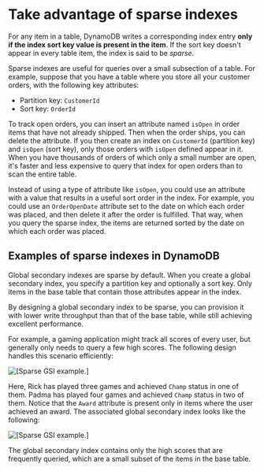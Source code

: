 # Take advantage of sparse indexes<a name="bp-indexes-general-sparse-indexes"></a>

For any item in a table, DynamoDB writes a corresponding index entry **only if the index sort key value is present in the item**\. If the sort key doesn't appear in every table item, the index is said to be *sparse*\.

Sparse indexes are useful for queries over a small subsection of a table\. For example, suppose that you have a table where you store all your customer orders, with the following key attributes:
+ Partition key: `CustomerId`
+ Sort key: `OrderId`

To track open orders, you can insert an attribute named `isOpen` in order items that have not already shipped\. Then when the order ships, you can delete the attribute\. If you then create an index on `CustomerId` \(partition key\) and `isOpen` \(sort key\), only those orders with `isOpen` defined appear in it\. When you have thousands of orders of which only a small number are open, it's faster and less expensive to query that index for open orders than to scan the entire table\.

Instead of using a type of attribute like `isOpen`, you could use an attribute with a value that results in a useful sort order in the index\. For example, you could use an `OrderOpenDate` attribute set to the date on which each order was placed, and then delete it after the order is fulfilled\. That way, when you query the sparse index, the items are returned sorted by the date on which each order was placed\.

## Examples of sparse indexes in DynamoDB<a name="bp-indexes-sparse-examples"></a>

Global secondary indexes are sparse by default\. When you create a global secondary index, you specify a partition key and optionally a sort key\. Only items in the base table that contain those attributes appear in the index\.

By designing a global secondary index to be sparse, you can provision it with lower write throughput than that of the base table, while still achieving excellent performance\.

For example, a gaming application might track all scores of every user, but generally only needs to query a few high scores\. The following design handles this scenario efficiently:

![\[Sparse GSI example.\]](http://docs.aws.amazon.com/amazondynamodb/latest/developerguide/images/SparseIndex_A.png)

Here, Rick has played three games and achieved `Champ` status in one of them\. Padma has played four games and achieved `Champ` status in two of them\. Notice that the `Award` attribute is present only in items where the user achieved an award\. The associated global secondary index looks like the following:

![\[Sparse GSI example.\]](http://docs.aws.amazon.com/amazondynamodb/latest/developerguide/images/SparseIndex_B.png)

The global secondary index contains only the high scores that are frequently queried, which are a small subset of the items in the base table\.